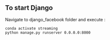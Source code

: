 ## To start Django
Navigate to django_facebook folder and execute :

	conda activate streaming
	python manage.py runserver 0.0.0.0:8000


